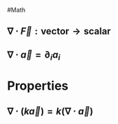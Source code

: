 #Math 
## $\displaystyle \nabla\cdot \vec{F}: \text{vector}\rightarrow \text{scalar}$
## $\displaystyle \nabla\cdot \vec{a}=\partial_{i}a_{i}$
# Properties
## $\displaystyle \nabla\cdot(k\vec{a})=k(\nabla\cdot \vec{a})$
